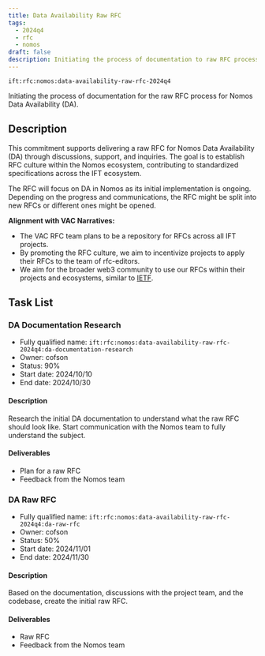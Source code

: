 ```yaml
---
title: Data Availability Raw RFC
tags:
  - 2024q4
  - rfc
  - nomos
draft: false
description: Initiating the process of documentation to raw RFC process for Nomos Data Availability.
---
```


`ift:rfc:nomos:data-availability-raw-rfc-2024q4`

Initiating the process of documentation for the raw RFC process for Nomos Data 
Availability (DA).

## Description

This commitment supports delivering a raw RFC for Nomos Data Availability (DA) 
through discussions, support, and inquiries. 
The goal is to establish RFC culture within the Nomos ecosystem,
contributing to standardized specifications across the IFT ecosystem.

The RFC will focus on DA in Nomos as its initial implementation is ongoing. 
Depending on the progress and communications, the RFC might be split into new 
RFCs or different ones might be opened.

**Alignment with VAC Narratives:**

- The VAC RFC team plans to be a repository for RFCs across all IFT projects.
- By promoting the RFC culture, we aim to incentivize projects to apply their 
  RFCs to the team of rfc-editors.
- We aim for the broader web3 community to use our RFCs within their projects 
  and ecosystems, similar to [IETF](https://www.ietf.org/).

## Task List

### DA Documentation Research

- Fully qualified name: 
  `ift:rfc:nomos:data-availability-raw-rfc-2024q4:da-documentation-research`
- Owner: cofson
- Status: 90%
- Start date: 2024/10/10
- End date: 2024/10/30

#### Description

Research the initial DA documentation to understand what the raw RFC should 
look like. Start communication with the Nomos team to fully understand the 
subject.

#### Deliverables

- Plan for a raw RFC
- Feedback from the Nomos team

### DA Raw RFC

- Fully qualified name: `ift:rfc:nomos:data-availability-raw-rfc-2024q4:da-raw-rfc`
- Owner: cofson
- Status: 50%
- Start date: 2024/11/01
- End date: 2024/11/30

#### Description

Based on the documentation, discussions with the project team, and the 
codebase, create the initial raw RFC.

#### Deliverables

- Raw RFC
- Feedback from the Nomos team

